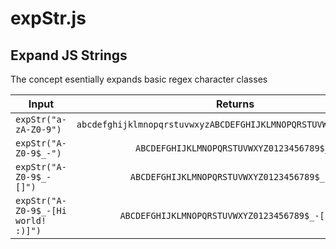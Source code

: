 # expStr.js
## Expand JS Strings

The concept esentially expands basic regex character classes




| Input        | Returns           |
| ------------- |:-------------:|
| `expStr("a-zA-Z0-9")`      | `abcdefghijklmnopqrstuvwxyzABCDEFGHIJKLMNOPQRSTUVWXYZ0123456789` |
| `expStr("A-Z0-9$_-")`      | `ABCDEFGHIJKLMNOPQRSTUVWXYZ0123456789$_-` |
| `expStr("A-Z0-9$_-[]")`      | `ABCDEFGHIJKLMNOPQRSTUVWXYZ0123456789$_-[]` |
| `expStr("A-Z0-9$_-[Hi world! :)]")`      | `ABCDEFGHIJKLMNOPQRSTUVWXYZ0123456789$_-[ !:)]` |
